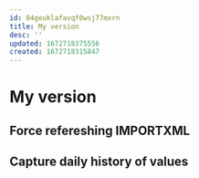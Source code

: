 ```yaml
---
id: 04geuklafavqf0wsj77mxrn
title: My version
desc: ''
updated: 1672718375556
created: 1672718315847
---
```

# My version

## Force refereshing IMPORTXML



## Capture daily history of values